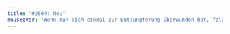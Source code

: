 ```yaml
---
title: "#2664: Neu"
mouseover: "Wenn man sich einmal zur Entjungferung überwunden hat, folgt ausgleichenderdings eine Phase der Dauernnutzung."
---
```

